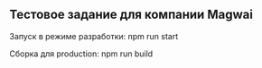 <h2>Тестовое задание для компании Magwai</h2>

<p>Запуск в режиме разработки: npm run start</p>
<p>Сборка для production: npm run build</p>
